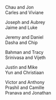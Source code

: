 Chau and Jon  
Carles and Viviane  

Joseph and Aubrey  
Jaime and Luke  

Jeremy and Daniel  
Dasha and Chip  

Bahman and Tracy  
Srinivasa and Vijeth  

Justin and Mike  
Yun and Christiaan  

Victor and Anthony  
Prashil and Camille  
Pranava and Jonathan  
  
